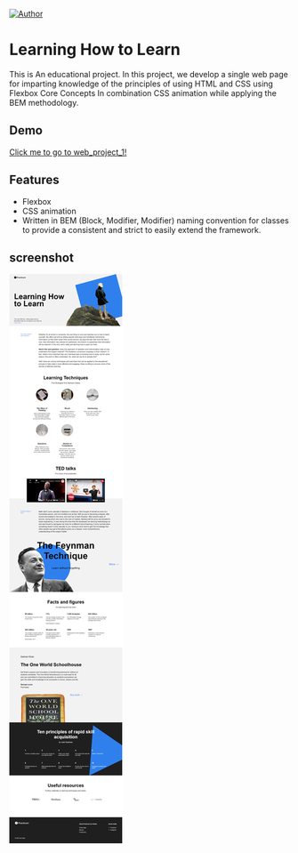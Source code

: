 [![Author](https://img.shields.io/badge/author-Avi%20Dalal-lightgrey.svg?colorB=9900cc&style=flat-square)](https://www.avidalal.net)

# Learning How to Learn 

This is An educational project.
In this project, 
we develop a single web page for imparting knowledge of the principles of using HTML and CSS using Flexbox Core Concepts In combination CSS animation while applying the BEM methodology.

## Demo

[Click me to go to web_project_1!](https://avi413.github.io/web_project_1)

## Features
- Flexbox
- CSS animation
- Written in BEM (Block, Modifier, Modifier) naming convention for classes to provide a consistent and strict to easily extend the framework.

## screenshot

![This is a alt text.](https://github.com/avi413/web_project_1/blob/main/images/screencapture.png)
